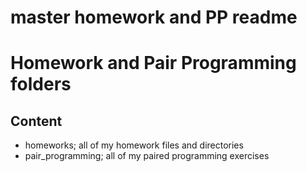 # master homework and PP readme

# Homework and Pair Programming folders
## Content
- homeworks; all of my homework files and directories
- pair_programming; all of my paired programming exercises
